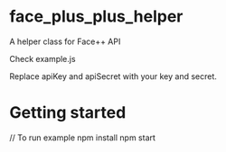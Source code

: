 # face_plus_plus_helper

A helper class for Face++ API

Check example.js

Replace apiKey and apiSecret with your key and secret.

# Getting started

// To run example
npm install
npm start
